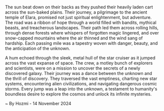 
The sun beat down on their backs as they pushed their heavily laden cart across the sun-baked plains. Their journey, a pilgrimage to the ancient temple of Elara, promised not just spiritual enlightenment, but adventure.  The road was a ribbon of hope through a world filled with bandits, mythical beasts, and treacherous landscapes. Their path led them across rolling hills, through dense forests where whispers of forgotten magic lingered, and over snow-capped mountains where the air thinned and the wind sang of hardship. Each passing mile was a tapestry woven with danger, beauty, and the anticipation of the unknown.

A hum echoed through the sleek, metal hull of the star cruiser as it jumped across the vast expanse of space. The crew, a motley bunch of explorers and scientists, were on a mission to uncover the secrets of a newly discovered galaxy. Their journey was a dance between the unknown and the thrill of discovery. They traversed the vast emptiness, charting new star systems, encountering alien civilizations, and navigating dangerous cosmic storms.  Every jump was a leap into the unknown, a testament to humanity's boundless desire to explore the cosmos and unlock its infinite mysteries. 

~ By Hozmi - 14 November 2024
